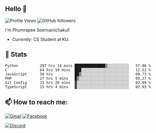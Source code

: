 
<h2>Hello 👋</h2> 

![Profile Views](https://komarev.com/ghpvc/?username=Homiez09&label=Profile%20views&color=0e75b6&style=flat)
![GitHub followers](https://img.shields.io/github/followers/HomieZ09.svg?style=social&label=Follow)


I'm Phumrapee Soenvanichakul!

- <i>Currently:</i> CS Student at KU.

<h2>👀 Stats</h2>

<!--START_SECTION:waka-->

```text
Python          297 hrs 14 mins ██████████████▒░░░░░░░░░░   57.86 %
C               64 hrs 19 mins  ███░░░░░░░░░░░░░░░░░░░░░░   12.52 %
JavaScript      50 hrs          ██▒░░░░░░░░░░░░░░░░░░░░░░   09.73 %
PHP             27 hrs 5 mins   █▒░░░░░░░░░░░░░░░░░░░░░░░   05.27 %
Git Config      15 hrs 20 mins  ▓░░░░░░░░░░░░░░░░░░░░░░░░   02.99 %
TypeScript      15 hrs 4 mins   ▓░░░░░░░░░░░░░░░░░░░░░░░░   02.93 %
```

<!--END_SECTION:waka-->

<h2>📫 How to reach me:</h2>

<a href="mailto:phumrapeesoen1@gmail.com">![Gmail](https://img.shields.io/badge/Gmail-D14836?style=for-the-badge&logo=gmail&logoColor=white)</a> 
<a href="https://web.facebook.com/phumrapee.soenvanichakul.3/">![Facebook](https://img.shields.io/badge/Facebook-4267B2?style=for-the-badge&logo=facebook&logoColor=white)</a>

<a href="https://discord.gg/EWnAEUtFVm">![Discord](https://discord.c99.nl/widget/theme-1/297740667784921089.png)</a> 
